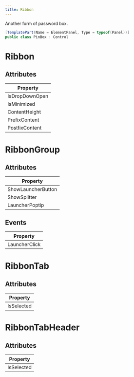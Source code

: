 ```yaml
---
title: Ribbon
---
```


Another form of password box.

```cs
[TemplatePart(Name = ElementPanel, Type = typeof(Panel))]
public class PinBox : Control
```

# Ribbon
## Attributes
|Property|
|-|
|IsDropDownOpen|
|IsMinimized|
|ContentHeight|
|PrefixContent|
|PostfixContent|

# RibbonGroup
## Attributes
|Property|
|-|
|ShowLauncherButton|
|ShowSplitter|
|LauncherPoptip|

## Events
|Property|
|-|
|LauncherClick|

# RibbonTab
## Attributes
|Property|
|-|
|IsSelected|

# RibbonTabHeader 
## Attributes
|Property|
|-|
|IsSelected|